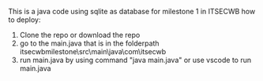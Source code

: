 This is a java code using sqlite as database for milestone 1 in ITSECWB
how to deploy:
1. Clone the repo or download the repo
2. go to the main.java that is in the folderpath itsecwbmilestone\src\main\java\com\itsecwb
3. run main.java by using command "java main.java" or use vscode to run main.java
